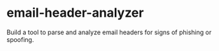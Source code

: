 # email-header-analyzer
Build a tool to parse and analyze email headers for signs of phishing or spoofing.
